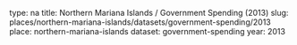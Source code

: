type: na
title: Northern Mariana Islands / Government Spending (2013)
slug: places/northern-mariana-islands/datasets/government-spending/2013
place: northern-mariana-islands
dataset: government-spending
year: 2013
